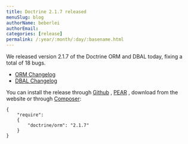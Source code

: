 ```yaml
---
title: Doctrine 2.1.7 released
menuSlug: blog
authorName: beberlei 
authorEmail: 
categories: [release]
permalink: /:year/:month/:day/:basename.html
---
```

We released version 2.1.7 of the Doctrine ORM and DBAL today, fixing a
total of 18 bugs.

-   [ORM
    Changelog](http://www.doctrine-project.org/jira/browse/DDC/fixforversion/10198)
-   [DBAL
    Changelog](http://www.doctrine-project.org/jira/browse/DBAL/fixforversion/10200)

You can install the release through
[Github](https://github.com/doctrine/doctrine2) ,
[PEAR](http://pear.doctrine-project.org) , download from the website or
through [Composer](http://www.packagist.org):

~~~~ {.sourceCode .yaml}
{
    "require":
    {
        "doctrine/orm": "2.1.7"
    }
}
~~~~
